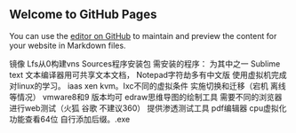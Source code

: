 ## Welcome to GitHub Pages

You can use the [editor on GitHub](https://github.com/yeoray/456.GitHub.io/edit/master/index.md) to maintain and preview the content for your website in Markdown files.

镜像
Lfs从0构建vns
Sources程序安装包
需安装的程序： 
 为其中之一
Sublime text
文本编译器用可共享文本文档，
Notepad字符劫多有中文版
使用虚拟机完成对linux的学习。
iaas xen kvm。Ixc不同的虚拟条件     实施切换和迁移（宕机 离线等情况）
vmware8和9 版本均可 edraw思维导图的绘制工具 需要不同的浏览器进行web测试（火狐 谷歌 不建议360） 提供渗透测试工具     pdf编辑器    cpu虚拟化功能查看64位 自行添加后缀。.exe  
    



